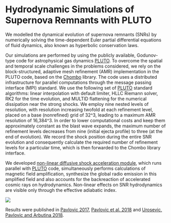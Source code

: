 # Hydrodynamic Simulations of Supernova Remnants with PLUTO

We modelled the dynamical evolution of supernova remnants (SNRs) by numerically solving the time-dependent Euler partial differential equations of fluid dynamics, also known as hyperbolic conservation laws.

Our simulations are performed by using the publicly available, Godunov-type code for astrophysical gas dynamics [PLUTO](http://plutocode.ph.unito.it/). To overcome the spatial and temporal scale challenges in the problems considered, we rely on the block-structured, adaptive mesh refinement (AMR) implementation in the PLUTO code, based on the [Chombo](https://commons.lbl.gov/display/chombo/Chombo+-+Software+for+Adaptive+Solutions+of+Partial+Differential+Equations) library. The code uses a distributed infrastructure for parallel computations through the message passing interface (MPI) standard. We use the following set of [PLUTO](http://plutocode.ph.unito.it/) standard algorithms: linear interpolation with default limiter, HLLC Riemann solver, RK2 for the time evolution, and MULTID flattening for the numerical dissipation near the strong shocks. We employ nine nested levels of resolution, with resolution increasing twofold at each refinement level, placed on a base (nonrefined) grid of 32^3, leading to a maximum AMR resolution of 16,384^3. In order to lower computational costs and keep them approximately constant as the blast wave expands, the maximum number of refinement levels decreases from nine (initial ejecta profile) to three (at the end of evolution). We record the shock position during the entire SNR evolution and consequently calculate the required number of refinement levels for a particular time, which is then forwarded to the Chombo library interface.

We developed [non-linear diffusive shock acceleration module](https://github.com/pmarkoo/PLUTO-hydrodinamics/blob/master/blasi.c), which runs parallel with [PLUTO](http://plutocode.ph.unito.it/) code, simultaneously performs calculations of magnetic field amplification, synthesize the global radio emission in this amplified field and also accounts for the backreaction of accelerated cosmic rays on hydrodynamics. Non-linear effects on SNR hydrodynamics are visible only through the effective adiabatic index.

![](https://github.com/pmarkoo/PLUTO-hydrodinamics/blob/master/fig.png)

Results were published in [Pavlovic 2017](https://academic.oup.com/mnras/article-abstract/468/2/1616/3055708?redirectedFrom=fulltext), [Pavlovic et al. 2018](http://iopscience.iop.org/article/10.3847/1538-4357/aaa1e6/meta) and [Urosevic, Pavlovic and Arbutina 2018](https://arxiv.org/abs/1801.10422).
